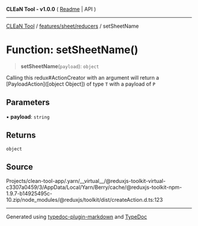 **CLEaN Tool - v1.0.0** ( [Readme](../../../../README.md) \| API )

***

[CLEaN Tool](../../../../modules.md) / [features/sheet/reducers](../README.md) / setSheetName

# Function: setSheetName()

> **setSheetName**(`payload`): `object`

Calling this redux#ActionCreator with an argument will
return a [PayloadAction]([object Object]) of type `T` with a payload of `P`

## Parameters

▪ **payload**: `string`

## Returns

`object`

## Source

Projects/clean-tool-app/.yarn/\_\_virtual\_\_/@reduxjs-toolkit-virtual-c3307a0459/3/AppData/Local/Yarn/Berry/cache/@reduxjs-toolkit-npm-1.9.7-b14925495c-10.zip/node\_modules/@reduxjs/toolkit/dist/createAction.d.ts:123

***

Generated using [typedoc-plugin-markdown](https://www.npmjs.com/package/typedoc-plugin-markdown) and [TypeDoc](https://typedoc.org/)
